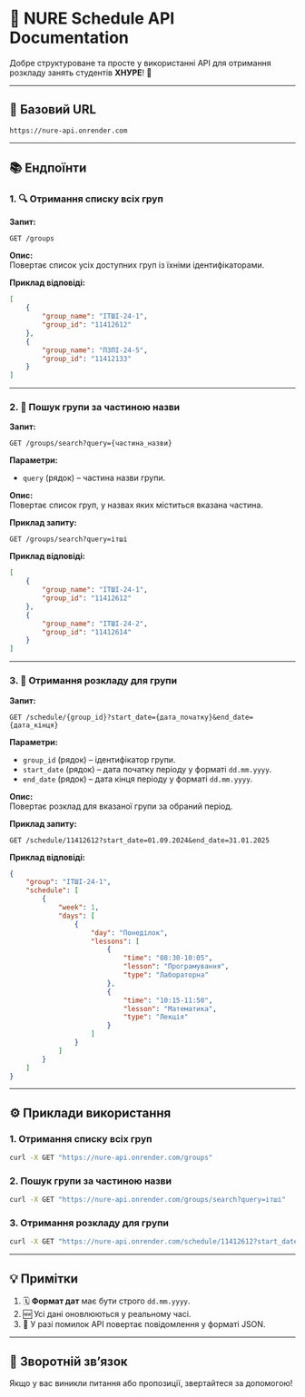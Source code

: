 # 🌟 **NURE Schedule API Documentation**

Добре структуроване та просте у використанні API для отримання розкладу занять студентів **ХНУРЕ**! 🏫

---

## 🚀 **Базовий URL**

```
https://nure-api.onrender.com
```

---

## 📚 **Ендпоїнти**

### 1. 🔍 **Отримання списку всіх груп**

**Запит:**  
```
GET /groups
```

**Опис:**  
Повертає список усіх доступних груп із їхніми ідентифікаторами.

**Приклад відповіді:**
```json
[
    {
        "group_name": "ІТШІ-24-1",
        "group_id": "11412612"
    },
    {
        "group_name": "ПЗПІ-24-5",
        "group_id": "11412133"
    }
]
```

---

### 2. 🔎 **Пошук групи за частиною назви**

**Запит:**  
```
GET /groups/search?query={частина_назви}
```

**Параметри:**  
- `query` (рядок) – частина назви групи.

**Опис:**  
Повертає список груп, у назвах яких міститься вказана частина.

**Приклад запиту:**  
```
GET /groups/search?query=ітші
```

**Приклад відповіді:**
```json
[
    {
        "group_name": "ІТШІ-24-1",
        "group_id": "11412612"
    },
    {
        "group_name": "ІТШІ-24-2",
        "group_id": "11412614"
    }
]
```

---

### 3. 📅 **Отримання розкладу для групи**

**Запит:**  
```
GET /schedule/{group_id}?start_date={дата_початку}&end_date={дата_кінця}
```

**Параметри:**  
- `group_id` (рядок) – ідентифікатор групи.  
- `start_date` (рядок) – дата початку періоду у форматі `dd.mm.yyyy`.  
- `end_date` (рядок) – дата кінця періоду у форматі `dd.mm.yyyy`.

**Опис:**  
Повертає розклад для вказаної групи за обраний період.

**Приклад запиту:**  
```
GET /schedule/11412612?start_date=01.09.2024&end_date=31.01.2025
```

**Приклад відповіді:**
```json
{
    "group": "ІТШІ-24-1",
    "schedule": [
        {
            "week": 1,
            "days": [
                {
                    "day": "Понеділок",
                    "lessons": [
                        {
                            "time": "08:30-10:05",
                            "lesson": "Програмування",
                            "type": "Лабораторна"
                        },
                        {
                            "time": "10:15-11:50",
                            "lesson": "Математика",
                            "type": "Лекція"
                        }
                    ]
                }
            ]
        }
    ]
}
```

---

## ⚙️ **Приклади використання**

### **1. Отримання списку всіх груп**
```bash
curl -X GET "https://nure-api.onrender.com/groups"
```

### **2. Пошук групи за частиною назви**
```bash
curl -X GET "https://nure-api.onrender.com/groups/search?query=ітші"
```

### **3. Отримання розкладу для групи**
```bash
curl -X GET "https://nure-api.onrender.com/schedule/11412612?start_date=01.09.2024&end_date=31.01.2025"
```

---

## 💡 **Примітки**

1. 🗓️ **Формат дат** має бути строго `dd.mm.yyyy`.  
2. 🆕 Усі дані оновлюються у реальному часі.  
3. 🛑 У разі помилок API повертає повідомлення у форматі JSON.

---

## 📧 **Зворотній зв’язок**

Якщо у вас виникли питання або пропозиції, звертайтеся за допомогою!

